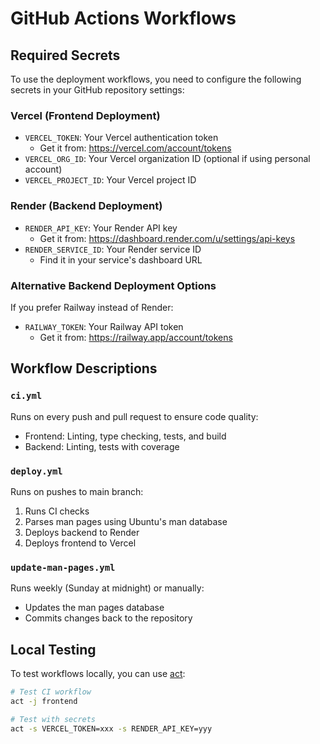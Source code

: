 # GitHub Actions Workflows

## Required Secrets

To use the deployment workflows, you need to configure the following secrets in your GitHub repository settings:

### Vercel (Frontend Deployment)
- `VERCEL_TOKEN`: Your Vercel authentication token
  - Get it from: https://vercel.com/account/tokens
- `VERCEL_ORG_ID`: Your Vercel organization ID (optional if using personal account)
- `VERCEL_PROJECT_ID`: Your Vercel project ID

### Render (Backend Deployment)
- `RENDER_API_KEY`: Your Render API key
  - Get it from: https://dashboard.render.com/u/settings/api-keys
- `RENDER_SERVICE_ID`: Your Render service ID
  - Find it in your service's dashboard URL

### Alternative Backend Deployment Options

If you prefer Railway instead of Render:
- `RAILWAY_TOKEN`: Your Railway API token
  - Get it from: https://railway.app/account/tokens

## Workflow Descriptions

### `ci.yml`
Runs on every push and pull request to ensure code quality:
- Frontend: Linting, type checking, tests, and build
- Backend: Linting, tests with coverage

### `deploy.yml`
Runs on pushes to main branch:
1. Runs CI checks
2. Parses man pages using Ubuntu's man database
3. Deploys backend to Render
4. Deploys frontend to Vercel

### `update-man-pages.yml`
Runs weekly (Sunday at midnight) or manually:
- Updates the man pages database
- Commits changes back to the repository

## Local Testing

To test workflows locally, you can use [act](https://github.com/nektos/act):

```bash
# Test CI workflow
act -j frontend

# Test with secrets
act -s VERCEL_TOKEN=xxx -s RENDER_API_KEY=yyy
```